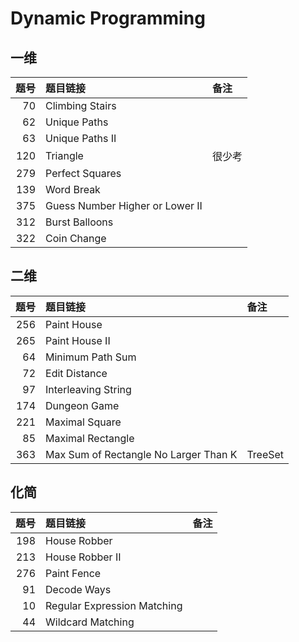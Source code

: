 # Dynamic Programming

## 一维

| 题号 | 题目链接 | 备注 |
| -: | :- | :- |
| 70 | Climbing Stairs | |
| 62 | Unique Paths | |
| 63 | Unique Paths II | |
| 120 | Triangle | 很少考 |
| 279 | Perfect Squares | |
| 139 | Word Break | |
| 375 | Guess Number Higher or Lower II | |
| 312 | Burst Balloons | |
| 322 | Coin Change | |

## 二维

| 题号 | 题目链接 | 备注 |
| -: | :- | :- |
| 256 | Paint House | |
| 265 | Paint House II | |
| 64 | Minimum Path Sum | |
| 72 | Edit Distance | |
| 97 | Interleaving String | |
| 174 | Dungeon Game | |
| 221 | Maximal Square | |
| 85 | Maximal Rectangle | |
| 363 | Max Sum of Rectangle No Larger Than K | TreeSet |

## 化简

| 题号 | 题目链接 | 备注 |
| -: | :- | :- |
| 198 | House Robber | |
| 213 | House Robber II | |
| 276 | Paint Fence | |
| 91 | Decode Ways | |
| 10 | Regular Expression Matching | |
| 44 | Wildcard Matching | |
